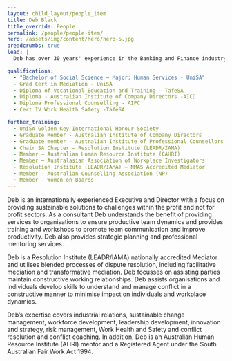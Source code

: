 ```yaml
---
layout: child_layout/people_item
title: Deb Black
title_override: People
permalink: /people/people-item/
hero: /assets/img/content/hero/hero-5.jpg
breadcrumbs: true
lead: |
  Deb has over 30 years' experience in the Banking and Finance industry, in South Africa and Australia, with a proven track record of facilitating positive outcomes for business and individuals.

qualifications:
  - "Bachelor of Social Science – Major: Human Services - UniSA"
  - Grad Cert in Mediation - UniSA
  - Diploma of Vocational Education and Training - TafeSA
  - Diploma - Australian Institute of Company Directors -AICD
  - Diploma Professional Counselling - AIPC
  - Cert IV Work Health Safety -TafeSA

further_training:
  - UniSA Golden Key International Honour Society
  - Graduate Member - Australian Institute of Company Directors
  - Graduate member - Australian Institute of Professional Counsellors
  - Chair SA Chapter – Resolution Institute (LEADR/IAMA)
  - Member – Australian Human Resource Institute (CAHRI)
  - Member – Australasian Association of Workplace Investigators
  - Resolution Institute (LEADR/IAMA) – NMAS Accredited Mediator
  - Member - Australian Counselling Association (NP)
  - Member - Women on Boards
---
```


Deb is an internationally experienced Executive and Director with a focus on providing sustainable solutions to challenges within the profit and not for profit sectors.  As a consultant Deb understands the benefit of providing services to organisations to ensure productive team dynamics and provides training and workshops to promote team communication and improve productivity.  Deb also provides strategic planning and professional mentoring services.

Deb is a Resolution Institute (LEADR/IAMA) nationally accredited Mediator and utilises blended processes of dispute resolution, including facilitative mediation and transformative mediation.    Deb focusses on assisting parties maintain constructive working relationships.  Deb assists organisations and individuals develop skills to understand and manage conflict in a constructive manner to minimise impact on individuals and workplace dynamics.

Deb’s expertise covers industrial relations, sustainable change management, workforce development, leadership development, innovation and strategy, risk management, Work Health and Safety and conflict resolution and conflict coaching.   In addition, Deb is an Australian Human Resource Institute (AHRI) mentor and a Registered Agent under the South Australian Fair Work Act 1994.
